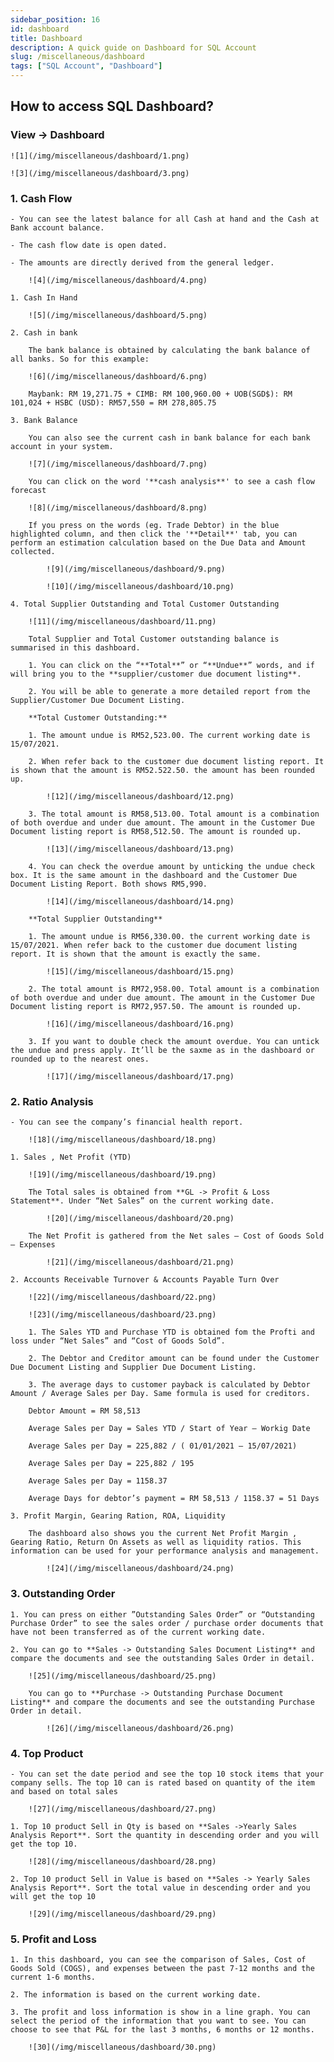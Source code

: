 ```yaml
---
sidebar_position: 16
id: dashboard
title: Dashboard
description: A quick guide on Dashboard for SQL Account
slug: /miscellaneous/dashboard
tags: ["SQL Account", "Dashboard"]
---
```


<!-- ![2](/img/miscellaneous/dashboard/2.png) -->

## How to access SQL Dashboard?

### View -> Dashboard

    ![1](/img/miscellaneous/dashboard/1.png)

    ![3](/img/miscellaneous/dashboard/3.png)

### 1. Cash Flow

    - You can see the latest balance for all Cash at hand and the Cash at Bank account balance.

    - The cash flow date is open dated.

    - The amounts are directly derived from the general ledger.

        ![4](/img/miscellaneous/dashboard/4.png)

    1. Cash In Hand

        ![5](/img/miscellaneous/dashboard/5.png)

    2. Cash in bank

        The bank balance is obtained by calculating the bank balance of all banks. So for this example:

        ![6](/img/miscellaneous/dashboard/6.png)

        Maybank: RM 19,271.75 + CIMB: RM 100,960.00 + UOB(SGD$): RM 101,024 + HSBC (USD): RM57,550 = RM 278,805.75

    3. Bank Balance

        You can also see the current cash in bank balance for each bank account in your system.

        ![7](/img/miscellaneous/dashboard/7.png)

        You can click on the word '**cash analysis**' to see a cash flow forecast

        ![8](/img/miscellaneous/dashboard/8.png)

        If you press on the words (eg. Trade Debtor) in the blue highlighted column, and then click the '**Detail**' tab, you can perform an estimation calculation based on the Due Data and Amount collected.

            ![9](/img/miscellaneous/dashboard/9.png)

            ![10](/img/miscellaneous/dashboard/10.png)

    4. Total Supplier Outstanding and Total Customer Outstanding

        ![11](/img/miscellaneous/dashboard/11.png)

        Total Supplier and Total Customer outstanding balance is summarised in this dashboard.

        1. You can click on the “**Total**” or “**Undue**” words, and if will bring you to the **supplier/customer due document listing**.

        2. You will be able to generate a more detailed report from the Supplier/Customer Due Document Listing.

        **Total Customer Outstanding:**

        1. The amount undue is RM52,523.00. The current working date is 15/07/2021.

        2. When refer back to the customer due document listing report. It is shown that the amount is RM52.522.50. the amount has been rounded up.

            ![12](/img/miscellaneous/dashboard/12.png)

        3. The total amount is RM58,513.00. Total amount is a combination of both overdue and under due amount. The amount in the Customer Due Document listing report is RM58,512.50. The amount is rounded up.

            ![13](/img/miscellaneous/dashboard/13.png)

        4. You can check the overdue amount by unticking the undue check box. It is the same amount in the dashboard and the Customer Due Document Listing Report. Both shows RM5,990.

            ![14](/img/miscellaneous/dashboard/14.png)

        **Total Supplier Outstanding**

        1. The amount undue is RM56,330.00. the current working date is 15/07/2021. When refer back to the customer due document listing report. It is shown that the amount is exactly the same.

            ![15](/img/miscellaneous/dashboard/15.png)

        2. The total amount is RM72,958.00. Total amount is a combination of both overdue and under due amount. The amount in the Customer Due Document listing report is RM72,957.50. The amount is rounded up.

            ![16](/img/miscellaneous/dashboard/16.png)

        3. If you want to double check the amount overdue. You can untick the undue and press apply. It’ll be the saxme as in the dashboard or rounded up to the nearest ones.

            ![17](/img/miscellaneous/dashboard/17.png)

### 2. Ratio Analysis

    - You can see the company’s financial health report.

        ![18](/img/miscellaneous/dashboard/18.png)

    1. Sales , Net Profit (YTD)

        ![19](/img/miscellaneous/dashboard/19.png)

        The Total sales is obtained from **GL -> Profit & Loss Statement**. Under “Net Sales” on the current working date.

            ![20](/img/miscellaneous/dashboard/20.png)

        The Net Profit is gathered from the Net sales – Cost of Goods Sold – Expenses

            ![21](/img/miscellaneous/dashboard/21.png)

    2. Accounts Receivable Turnover & Accounts Payable Turn Over

        ![22](/img/miscellaneous/dashboard/22.png)

        ![23](/img/miscellaneous/dashboard/23.png)

        1. The Sales YTD and Purchase YTD is obtained fom the Profti and loss under “Net Sales” and “Cost of Goods Sold”.

        2. The Debtor and Creditor amount can be found under the Customer Due Document Listing and Supplier Due Document Listing.

        3. The average days to customer payback is calculated by Debtor Amount / Average Sales per Day. Same formula is used for creditors.

        Debtor Amount = RM 58,513

        Average Sales per Day = Sales YTD / Start of Year – Workig Date

        Average Sales per Day = 225,882 / ( 01/01/2021 – 15/07/2021)

        Average Sales per Day = 225,882 / 195

        Average Sales per Day = 1158.37

        Average Days for debtor’s payment = RM 58,513 / 1158.37 = 51 Days

    3. Profit Margin, Gearing Ration, ROA, Liquidity

        The dashboard also shows you the current Net Profit Margin , Gearing Ratio, Return On Assets as well as liquidity ratios. This information can be used for your performance analysis and management.

            ![24](/img/miscellaneous/dashboard/24.png)

### 3. Outstanding Order

    1. You can press on either ”Outstanding Sales Order” or “Outstanding Purchase Order” to see the sales order / purchase order documents that have not been transferred as of the current working date.

    2. You can go to **Sales -> Outstanding Sales Document Listing** and compare the documents and see the outstanding Sales Order in detail.

        ![25](/img/miscellaneous/dashboard/25.png)

        You can go to **Purchase -> Outstanding Purchase Document Listing** and compare the documents and see the outstanding Purchase Order in detail.

            ![26](/img/miscellaneous/dashboard/26.png)

### 4. Top Product

    - You can set the date period and see the top 10 stock items that your company sells. The top 10 can is rated based on quantity of the item and based on total sales

        ![27](/img/miscellaneous/dashboard/27.png)

    1. Top 10 product Sell in Qty is based on **Sales ->Yearly Sales Analysis Report**. Sort the quantity in descending order and you will get the top 10.

        ![28](/img/miscellaneous/dashboard/28.png)

    2. Top 10 product Sell in Value is based on **Sales -> Yearly Sales Analysis Report**. Sort the total value in descending order and you will get the top 10

        ![29](/img/miscellaneous/dashboard/29.png)

### 5. Profit and Loss

    1. In this dashboard, you can see the comparison of Sales, Cost of Goods Sold (COGS), and expenses between the past 7-12 months and the current 1-6 months.

    2. The information is based on the current working date.

    3. The profit and loss information is show in a line graph. You can select the period of the information that you want to see. You can choose to see that P&L for the last 3 months, 6 months or 12 months.

        ![30](/img/miscellaneous/dashboard/30.png)
